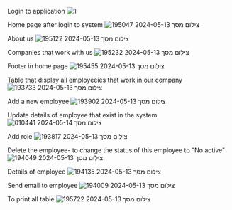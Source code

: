 Login to application
![1](https://github.com/YeuditAshlag/employee_managment/assets/148490087/1d9f2824-4908-4432-a913-c75acb371b34)

Home page after login to system
![צילום מסך 2024-05-13 195047](https://github.com/YeuditAshlag/employee_managment/assets/148490087/3a49aa76-796e-455a-b0fc-1c8e652c69e2)

About us
![צילום מסך 2024-05-13 195122](https://github.com/YeuditAshlag/employee_managment/assets/148490087/cdd2a8ee-a9b6-44df-b839-e16fdd3a6790)

Companies that work with us
![צילום מסך 2024-05-13 195232](https://github.com/YeuditAshlag/employee_managment/assets/148490087/6f0030a0-f778-46ed-b718-2657b0e8af13)

Footer in home page
![צילום מסך 2024-05-13 195455](https://github.com/YeuditAshlag/employee_managment/assets/148490087/31b86445-c442-42cd-80c6-d1e97de78d5b)

Table that display all employeeies that work in our company
![צילום מסך 2024-05-13 193733](https://github.com/YeuditAshlag/employee_managment/assets/148490087/f9fe723b-78f0-4c32-97f5-523e48b31e74)

Add a new employee
![צילום מסך 2024-05-13 193902](https://github.com/YeuditAshlag/employee_managment/assets/148490087/e2d3baa5-59a8-4848-8030-57db703808e6)

Update details of employee that exist in the system
![צילום מסך 2024-05-14 010441](https://github.com/YeuditAshlag/employee_managment/assets/148490087/e8d229a7-5fde-4ef8-b9f3-dcc0f6f12231)

Add role
![צילום מסך 2024-05-13 193817](https://github.com/YeuditAshlag/employee_managment/assets/148490087/0953e67b-6956-4489-991b-1f1f1157dbb7)

Delete the employee- to change the status of this employee to "No active"
![צילום מסך 2024-05-13 194049](https://github.com/YeuditAshlag/employee_managment/assets/148490087/ca182e97-b1e8-4288-8cda-46440b830945)

Details of employee
![צילום מסך 2024-05-13 194135](https://github.com/YeuditAshlag/employee_managment/assets/148490087/b1f31ed3-cb68-49dc-9f36-172d4401ef7b)

Send email to employee
![צילום מסך 2024-05-13 194009](https://github.com/YeuditAshlag/employee_managment/assets/148490087/b65225dc-e988-4117-9c4c-677654cdb8dc)

To print all table
![צילום מסך 2024-05-13 195722](https://github.com/YeuditAshlag/employee_managment/assets/148490087/5a94e469-bda1-4c59-a361-c4d8a2d2b97a)


